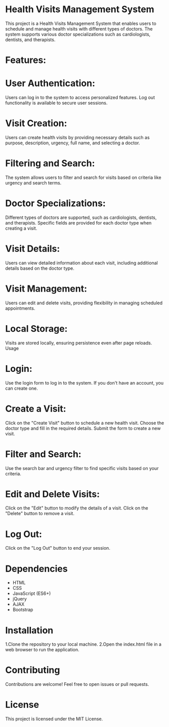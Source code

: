 # Health Visits Management System
This project is a Health Visits Management System that enables users to schedule and manage health visits with different types of doctors. The system supports various doctor specializations such as cardiologists, dentists, and therapists.


# Features:

# User Authentication:
Users can log in to the system to access personalized features.
Log out functionality is available to secure user sessions.

# Visit Creation:
Users can create health visits by providing necessary details such as purpose, description, urgency, full name, and selecting a doctor.

# Filtering and Search:
The system allows users to filter and search for visits based on criteria like urgency and search terms.

# Doctor Specializations:
Different types of doctors are supported, such as cardiologists, dentists, and therapists.
Specific fields are provided for each doctor type when creating a visit.

# Visit Details:
Users can view detailed information about each visit, including additional details based on the doctor type.

# Visit Management:
Users can edit and delete visits, providing flexibility in managing scheduled appointments.

# Local Storage:
Visits are stored locally, ensuring persistence even after page reloads.
Usage

# Login:
Use the login form to log in to the system. If you don't have an account, you can create one.

# Create a Visit:
Click on the "Create Visit" button to schedule a new health visit.
Choose the doctor type and fill in the required details.
Submit the form to create a new visit.

# Filter and Search:
Use the search bar and urgency filter to find specific visits based on your criteria.

# Edit and Delete Visits:
Click on the "Edit" button to modify the details of a visit.
Click on the "Delete" button to remove a visit.

# Log Out:
Click on the "Log Out" button to end your session.

# Dependencies
* HTML
* CSS
* JavaScript (ES6+)
* jQuery
* AJAX
* Bootstrap

# Installation
1.Clone the repository to your local machine.
2.Open the index.html file in a web browser to run the application.

# Contributing
Contributions are welcome! Feel free to open issues or pull requests.

# License
This project is licensed under the MIT License.
